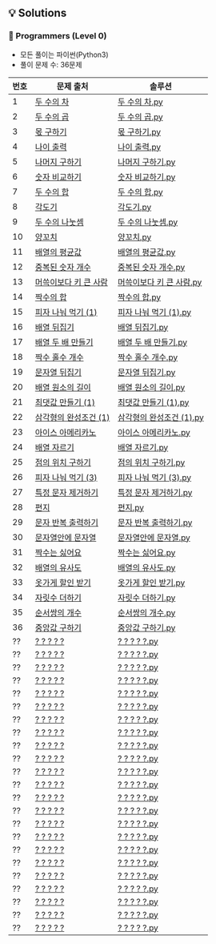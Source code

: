 ## 💡 Solutions

### 🌱 Programmers (Level 0)
+ 모든 풀이는 파이썬(Python3)
+ 풀이 문제 수: 36문제

| 번호  | 문제 출처                                                                             | 솔루션                                                                                                            |
|-----|-----------------------------------------------------------------------------------|----------------------------------------------------------------------------------------------------------------|
| 1   | [두 수의 차](https://school.programmers.co.kr/learn/courses/30/lessons/120803)        | [두 수의 차.py](https://github.com/injae97/Algorithm/blob/master//Programmers/Level%200/Two-Difference.py)         |
| 2   | [두 수의 곱](https://school.programmers.co.kr/learn/courses/30/lessons/120804)        | [두 수의 곱.py](https://github.com/injae97/Algorithm/blob/master//Programmers/Level%200/Two-Multiply.py)           |
| 3   | [몫 구하기](https://school.programmers.co.kr/learn/courses/30/lessons/120805)         | [몫 구하기.py](https://github.com/injae97/Algorithm/blob/master//Programmers/Level%200/Quotient.py)                |
| 4   | [나이 출력](https://school.programmers.co.kr/learn/courses/30/lessons/120820)         | [나이 출력.py](https://github.com/injae97/Algorithm/blob/master//Programmers/Level%200/Age.py)                     |
| 5   | [나머지 구하기](https://school.programmers.co.kr/learn/courses/30/lessons/120810)       | [나머지 구하기.py](https://github.com/injae97/Algorithm/blob/master//Programmers/Level%200/Two-Remainder.py)         |
| 6   | [숫자 비교하기](https://school.programmers.co.kr/learn/courses/30/lessons/120807)       | [숫자 비교하기.py](https://github.com/injae97/Algorithm/blob/master//Programmers/Level%200/Two-Compare.py)           |
| 7   | [두 수의 합](https://school.programmers.co.kr/learn/courses/30/lessons/120802)        | [두 수의 합.py](https://github.com/injae97/Algorithm/blob/master//Programmers/Level%200/Two-Sum.py)                |
| 8   | [각도기](https://school.programmers.co.kr/learn/courses/30/lessons/120829)           | [각도기.py](https://github.com/injae97/Algorithm/blob/master//Programmers/Level%200/Protractor.py)                |
| 9   | [두 수의 나눗셈](https://school.programmers.co.kr/learn/courses/30/lessons/120806)      | [두 수의 나눗셈.py](https://github.com/injae97/Algorithm/blob/master//Programmers/Level%200/Two-Division.py)         |
| 10  | [양꼬치](https://school.programmers.co.kr/learn/courses/30/lessons/120830)           | [양꼬치.py](https://github.com/injae97/Algorithm/blob/master//Programmers/Level%200/Lamb-Skewers.py)              |
| 11  | [배열의 평균값](https://school.programmers.co.kr/learn/courses/30/lessons/120817)       | [배열의 평균값.py](https://github.com/injae97/Algorithm/blob/master//Programmers/Level%200/Array-Average.py)         |
| 12  | [중복된 숫자 개수](https://school.programmers.co.kr/learn/courses/30/lessons/120583)     | [중복된 숫자 개수.py](https://github.com/injae97/Algorithm/blob/master//Programmers/Level%200/Duplicate-Numbers.py)   |
| 13  | [머쓱이보다 키 큰 사람](https://school.programmers.co.kr/learn/courses/30/lessons/120585)  | [머쓱이보다 키 큰 사람.py](https://github.com/injae97/Algorithm/blob/master//Programmers/Level%200/Array-Person.py)     |
| 14  | [짝수의 합](https://school.programmers.co.kr/learn/courses/30/lessons/120831)         | [짝수의 합.py](https://github.com/injae97/Algorithm/blob/master//Programmers/Level%200/Even-Sum.py)                |
| 15  | [피자 나눠 먹기 (1)](https://school.programmers.co.kr/learn/courses/30/lessons/120814)  | [피자 나눠 먹기 (1).py](https://github.com/injae97/Algorithm/blob/master//Programmers/Level%200/Sharing-Pizza(1).py) |
| 16  | [배열 뒤집기](https://school.programmers.co.kr/learn/courses/30/lessons/120821)        | [배열 뒤집기.py](https://github.com/injae97/Algorithm/blob/master//Programmers/Level%200/Array-Reverse.py)          |
| 17  | [배열 두 배 만들기](https://school.programmers.co.kr/learn/courses/30/lessons/120809)    | [배열 두 배 만들기.py](https://github.com/injae97/Algorithm/blob/master//Programmers/Level%200/Array-Double.py)       |
| 18  | [짝수 홀수 개수](https://school.programmers.co.kr/learn/courses/30/lessons/120824)      | [짝수 홀수 개수.py](https://github.com/injae97/Algorithm/blob/master//Programmers/Level%200/Even-Odd-Count.py)       |
| 19  | [문자열 뒤집기](https://school.programmers.co.kr/learn/courses/30/lessons/120822)       | [문자열 뒤집기.py](https://github.com/injae97/Algorithm/blob/master//Programmers/Level%200/String-Reverse.py)        |
| 20  | [배열 원소의 길이](https://school.programmers.co.kr/learn/courses/30/lessons/120854)     | [배열 원소의 길이.py](https://github.com/injae97/Algorithm/blob/master//Programmers/Level%200/Array-Length.py)        |
| 21  | [최댓값 만들기 (1)](https://school.programmers.co.kr/learn/courses/30/lessons/120847)   | [최댓값 만들기 (1).py](https://github.com/injae97/Algorithm/blob/master//Programmers/Level%200/Array-Max(1).py)      |
| 22  | [삼각형의 완성조건 (1)](https://school.programmers.co.kr/learn/courses/30/lessons/120889) | [삼각형의 완성조건 (1).py](https://github.com/injae97/Algorithm/blob/master//Programmers/Level%200/Triangle(1).py)     |
| 23  | [아이스 아메리카노](https://school.programmers.co.kr/learn/courses/30/lessons/120819)     | [아이스 아메리카노.py](https://github.com/injae97/Algorithm/blob/master//Programmers/Level%200/Ice-Americano.py)       |
| 24  | [배열 자르기](https://school.programmers.co.kr/learn/courses/30/lessons/120833)        | [배열 자르기.py](https://github.com/injae97/Algorithm/blob/master//Programmers/Level%200/Array-Slicing.py)          |
| 25  | [점의 위치 구하기](https://school.programmers.co.kr/learn/courses/30/lessons/120833)     | [점의 위치 구하기.py](https://github.com/injae97/Algorithm/blob/master//Programmers/Level%200/Quadrant.py)            |
| 26  | [피자 나눠 먹기 (3)](https://school.programmers.co.kr/learn/courses/30/lessons/120816)  | [피자 나눠 먹기 (3).py](https://github.com/injae97/Algorithm/blob/master//Programmers/Level%200/Sharing-Pizza(3).py) |
| 27  | [특정 문자 제거하기](https://school.programmers.co.kr/learn/courses/30/lessons/120826)    | [특정 문자 제거하기.py](https://github.com/injae97/Algorithm/blob/master//Programmers/Level%200/String-Remove.py)      | 
| 28  | [편지](https://school.programmers.co.kr/learn/courses/30/lessons/120898)            | [편지.py](https://github.com/injae97/Algorithm/blob/master//Programmers/Level%200/Letter.py)                     | 
| 29  | [문자 반복 출력하기](https://school.programmers.co.kr/learn/courses/30/lessons/120825)    | [문자 반복 출력하기.py](https://github.com/injae97/Algorithm/blob/master//Programmers/Level%200/String-Loop.py)        | 
| 30  | [문자열안에 문자열](https://school.programmers.co.kr/learn/courses/30/lessons/120908)     | [문자열안에 문자열.py](https://github.com/injae97/Algorithm/blob/master//Programmers/Level%200/String-In-String.py)    | 
| 31  | [짝수는 싫어요](https://school.programmers.co.kr/learn/courses/30/lessons/120813)       | [짝수는 싫어요.py](https://github.com/injae97/Algorithm/blob/master//Programmers/Level%200/Even-Dislike.py)          | 
| 32  | [배열의 유사도](https://school.programmers.co.kr/learn/courses/30/lessons/120903)       | [배열의 유사도.py](https://github.com/injae97/Algorithm/blob/master//Programmers/Level%200/Array-Similarity.py)      | 
| 33  | [옷가게 할인 받기](https://school.programmers.co.kr/learn/courses/30/lessons/120818)     | [옷가게 할인 받기.py](https://github.com/injae97/Algorithm/blob/master//Programmers/Level%200/Cloths-Discount.py)     | 
| 34  | [자릿수 더하기](https://school.programmers.co.kr/learn/courses/30/lessons/120906)       | [자릿수 더하기.py](https://github.com/injae97/Algorithm/blob/master//Programmers/Level%200/Add-Digits.py)                 | 
| 35  | [순서쌍의 개수](https://school.programmers.co.kr/learn/courses/30/lessons/120836)       | [순서쌍의 개수.py](https://github.com/injae97/Algorithm/blob/master//Programmers/Level%200/Order-Pair.py)                 | 
| 36  | [중앙값 구하기](https://school.programmers.co.kr/learn/courses/30/lessons/120811)     | [중앙값 구하기.py](https://github.com/injae97/Algorithm/blob/master//Programmers/Level%200/Median.py)                 | 
| ??  | [? ? ? ? ?](https://school.programmers.co.kr/learn/courses/30/lessons/??????)     | [? ? ? ? ?.py](https://github.com/injae97/Algorithm/blob/master//Programmers/Level%200/???.py)                 | 
| ??  | [? ? ? ? ?](https://school.programmers.co.kr/learn/courses/30/lessons/??????)     | [? ? ? ? ?.py](https://github.com/injae97/Algorithm/blob/master//Programmers/Level%200/???.py)                 | 
| ??  | [? ? ? ? ?](https://school.programmers.co.kr/learn/courses/30/lessons/??????)     | [? ? ? ? ?.py](https://github.com/injae97/Algorithm/blob/master//Programmers/Level%200/???.py)                 | 
| ??  | [? ? ? ? ?](https://school.programmers.co.kr/learn/courses/30/lessons/??????)     | [? ? ? ? ?.py](https://github.com/injae97/Algorithm/blob/master//Programmers/Level%200/???.py)                 | 
| ??  | [? ? ? ? ?](https://school.programmers.co.kr/learn/courses/30/lessons/??????)     | [? ? ? ? ?.py](https://github.com/injae97/Algorithm/blob/master//Programmers/Level%200/???.py)                 | 
| ??  | [? ? ? ? ?](https://school.programmers.co.kr/learn/courses/30/lessons/??????)     | [? ? ? ? ?.py](https://github.com/injae97/Algorithm/blob/master//Programmers/Level%200/???.py)                 | 
| ??  | [? ? ? ? ?](https://school.programmers.co.kr/learn/courses/30/lessons/??????)     | [? ? ? ? ?.py](https://github.com/injae97/Algorithm/blob/master//Programmers/Level%200/???.py)                 | 
| ??  | [? ? ? ? ?](https://school.programmers.co.kr/learn/courses/30/lessons/??????)     | [? ? ? ? ?.py](https://github.com/injae97/Algorithm/blob/master//Programmers/Level%200/???.py)                 | 
| ??  | [? ? ? ? ?](https://school.programmers.co.kr/learn/courses/30/lessons/??????)     | [? ? ? ? ?.py](https://github.com/injae97/Algorithm/blob/master//Programmers/Level%200/???.py)                 | 
| ??  | [? ? ? ? ?](https://school.programmers.co.kr/learn/courses/30/lessons/??????)     | [? ? ? ? ?.py](https://github.com/injae97/Algorithm/blob/master//Programmers/Level%200/???.py)                 | 
| ??  | [? ? ? ? ?](https://school.programmers.co.kr/learn/courses/30/lessons/??????)     | [? ? ? ? ?.py](https://github.com/injae97/Algorithm/blob/master//Programmers/Level%200/???.py)                 | 
| ??  | [? ? ? ? ?](https://school.programmers.co.kr/learn/courses/30/lessons/??????)     | [? ? ? ? ?.py](https://github.com/injae97/Algorithm/blob/master//Programmers/Level%200/???.py)                 | 
| ??  | [? ? ? ? ?](https://school.programmers.co.kr/learn/courses/30/lessons/??????)     | [? ? ? ? ?.py](https://github.com/injae97/Algorithm/blob/master//Programmers/Level%200/???.py)                 | 
| ??  | [? ? ? ? ?](https://school.programmers.co.kr/learn/courses/30/lessons/??????)     | [? ? ? ? ?.py](https://github.com/injae97/Algorithm/blob/master//Programmers/Level%200/???.py)                 | 
| ??  | [? ? ? ? ?](https://school.programmers.co.kr/learn/courses/30/lessons/??????)     | [? ? ? ? ?.py](https://github.com/injae97/Algorithm/blob/master//Programmers/Level%200/???.py)                 | 
| ??  | [? ? ? ? ?](https://school.programmers.co.kr/learn/courses/30/lessons/??????)     | [? ? ? ? ?.py](https://github.com/injae97/Algorithm/blob/master//Programmers/Level%200/???.py)                 | 
| ??  | [? ? ? ? ?](https://school.programmers.co.kr/learn/courses/30/lessons/??????)     | [? ? ? ? ?.py](https://github.com/injae97/Algorithm/blob/master//Programmers/Level%200/???.py)                 | 
| ??  | [? ? ? ? ?](https://school.programmers.co.kr/learn/courses/30/lessons/??????)     | [? ? ? ? ?.py](https://github.com/injae97/Algorithm/blob/master//Programmers/Level%200/???.py)                 | 
| ??  | [? ? ? ? ?](https://school.programmers.co.kr/learn/courses/30/lessons/??????)     | [? ? ? ? ?.py](https://github.com/injae97/Algorithm/blob/master//Programmers/Level%200/???.py)                 | 
| ??  | [? ? ? ? ?](https://school.programmers.co.kr/learn/courses/30/lessons/??????)     | [? ? ? ? ?.py](https://github.com/injae97/Algorithm/blob/master//Programmers/Level%200/???.py)                 | 
| ??  | [? ? ? ? ?](https://school.programmers.co.kr/learn/courses/30/lessons/??????)     | [? ? ? ? ?.py](https://github.com/injae97/Algorithm/blob/master//Programmers/Level%200/???.py)                 | 
| ??  | [? ? ? ? ?](https://school.programmers.co.kr/learn/courses/30/lessons/??????)     | [? ? ? ? ?.py](https://github.com/injae97/Algorithm/blob/master//Programmers/Level%200/???.py)                 | 
| ??  | [? ? ? ? ?](https://school.programmers.co.kr/learn/courses/30/lessons/??????)     | [? ? ? ? ?.py](https://github.com/injae97/Algorithm/blob/master//Programmers/Level%200/???.py)                 | 
